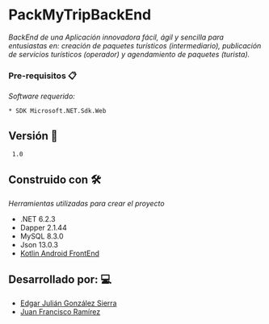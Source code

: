 # PackMyTripBackEnd

_BackEnd de una Aplicación innovadora fácil, ágil y sencilla para entusiastas en: creación de paquetes turísticos (intermediario), publicación de servicios turísticos (operador) y agendamiento de paquetes (turista)._

### Pre-requisitos 📋

_Software requerido:_

```
* SDK Microsoft.NET.Sdk.Web
```

## Versión 📌

```
 1.0
```

## Construido con 🛠️

_Herramientas utilizadas para crear el proyecto_

* .NET 6.2.3
* Dapper 2.1.44
* MySQL 8.3.0
* Json 13.0.3
* [Kotlin Android FrontEnd](https://github.com/juanfra312003/pack-my-trip)


## Desarrollado por: 💻
* [Edgar Julián González Sierra](https://github.com/Juligo17)
* [Juan Francisco Ramírez](https://github.com/juanfra312003)
